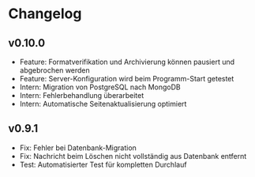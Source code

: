 # Changelog

## v0.10.0

- Feature: Formatverifikation und Archivierung können pausiert und abgebrochen werden
- Feature: Server-Konfiguration wird beim Programm-Start getestet
- Intern: Migration von PostgreSQL nach MongoDB
- Intern: Fehlerbehandlung überarbeitet
- Intern: Automatische Seitenaktualisierung optimiert

## v0.9.1

- Fix: Fehler bei Datenbank-Migration
- Fix: Nachricht beim Löschen nicht vollständig aus Datenbank entfernt
- Test: Automatisierter Test für kompletten Durchlauf

